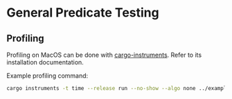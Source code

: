 # General Predicate Testing

## Profiling

Profiling on MacOS can be done with [cargo-instruments](https://github.com/cmyr/cargo-instruments). Refer to its installation documentation.

Example profiling command:
```sh
cargo instruments -t time --release run --no-show --algo none ../examples/gpt-lang/complex.gpt
```
